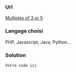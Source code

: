 ### Url
[Multiples of 3 or 5](https://www.codewars.com/kata/514b92a657cdc65150000006)
### Langage choisi
PHP, Javascript, Java, Python...

### Solution
```
Votre code ici
```

